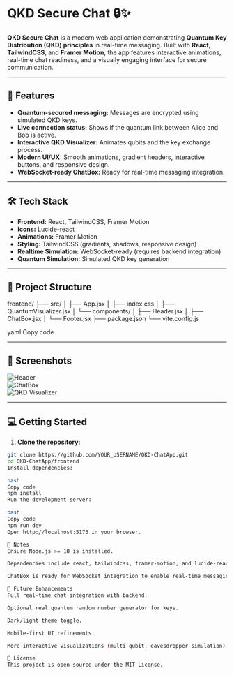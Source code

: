 # QKD Secure Chat 🔒✨

**QKD Secure Chat** is a modern web application demonstrating **Quantum Key Distribution (QKD) principles** in real-time messaging. Built with **React**, **TailwindCSS**, and **Framer Motion**, the app features interactive animations, real-time chat readiness, and a visually engaging interface for secure communication.

---

## 🚀 Features

- **Quantum-secured messaging:** Messages are encrypted using simulated QKD keys.  
- **Live connection status:** Shows if the quantum link between Alice and Bob is active.  
- **Interactive QKD Visualizer:** Animates qubits and the key exchange process.  
- **Modern UI/UX:** Smooth animations, gradient headers, interactive buttons, and responsive design.  
- **WebSocket-ready ChatBox:** Ready for real-time messaging integration.  

---

## 🛠️ Tech Stack

- **Frontend:** React, TailwindCSS, Framer Motion  
- **Icons:** Lucide-react  
- **Animations:** Framer Motion  
- **Styling:** TailwindCSS (gradients, shadows, responsive design)  
- **Realtime Simulation:** WebSocket-ready (requires backend integration)  
- **Quantum Simulation:** Simulated QKD key generation  

---

## 📁 Project Structure

frontend/
├── src/
│ ├── App.jsx
│ ├── index.css
│ ├── QuantumVisualizer.jsx
│ └── components/
│ ├── Header.jsx
│ ├── ChatBox.jsx
│ └── Footer.jsx
├── package.json
└── vite.config.js

yaml
Copy code

---

## 🎨 Screenshots

![Header](screenshots/header.png)  
![ChatBox](screenshots/chatbox.png)  
![QKD Visualizer](screenshots/visualizer.png)  

---

## 💻 Getting Started

1. **Clone the repository:**

```bash
git clone https://github.com/YOUR_USERNAME/QKD-ChatApp.git
cd QKD-ChatApp/frontend
Install dependencies:

bash
Copy code
npm install
Run the development server:

bash
Copy code
npm run dev
Open http://localhost:5173 in your browser.

🔧 Notes
Ensure Node.js >= 18 is installed.

Dependencies include react, tailwindcss, framer-motion, and lucide-react.

ChatBox is ready for WebSocket integration to enable real-time messaging.

📖 Future Enhancements
Full real-time chat integration with backend.

Optional real quantum random number generator for keys.

Dark/light theme toggle.

Mobile-first UI refinements.

More interactive visualizations (multi-qubit, eavesdropper simulation).

📝 License
This project is open-source under the MIT License.
